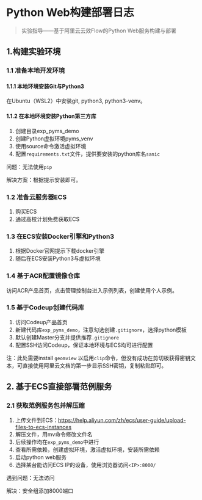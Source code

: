 # Python Web构建部署日志

> 实验指导——基于阿里云云效Flow的Python Web服务构建与部署



## 1.构建实验环境

### 1.1 准备本地开发环境

#### 1.1.1 本地环境安装Git与Python3

在Ubuntu（WSL2）中安装git, python3, python3-venv。

#### 1.1.2 在本地环境安装Python第三方库

1. 创建目录exp_pyms_demo
2. 创建Python虚拟环境pyms_venv
3. 使用source命令激活虚拟环境
4. 配置`requirements.txt`文件，提供要安装的python库名`sanic`

问题：无法使用`pip`

解决方案：根据提示安装即可。

### 1.2 准备云服务器ECS

1. 购买ECS
2. 通过高校计划免费获取ECS

### 1.3 在ECS安装Docker引擎和Python3

1. 根据Docker官网提示下载docker引擎
2. 随后在ECS安装Python3与虚拟环境

### 1.4 基于ACR配置镜像仓库

访问ACR产品首页，点击管理控制台进入示例列表，创建使用个人示例。

### 1.5 基于Codeup创建代码库

1. 访问Codeup产品首页
2. 新建代码库`exp_pyms_demo`，注意勾选创建`.gitignore`，选择python模板
3. 默认创建Master分支并提供推荐`.gitignore`
4. 配置SSH访问Codeup，保证本地环境与ECS均可进行配置

注：此处需要install `geomview` 以启用`clip`命令，但没有成功在剪切板获得密钥文本，可直接使用阿里云文档的第一步显示SSH密钥，复制粘贴即可。

## 2. 基于ECS直接部署范例服务

### 2.1 获取范例服务包并解压缩

1. 上传文件到ECS：https://help.aliyun.com/zh/ecs/user-guide/upload-files-to-ecs-instances
2. 解压文件，用mv命令修改文件名
3. 后续操作均在`exp_pyms_demo`中进行
4. 查看所需依赖，创建虚拟环境，激活虚拟环境，安装所需依赖
5. 启动python web服务
6. 选择某台能访问ECS IP的设备，使用浏览器访问`<IP>:8000/`

遇到问题：无法访问

解决：安全组添加8000端口



